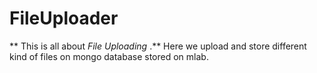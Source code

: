 # FileUploader

** This is all about _File Uploading_ .**
Here we upload and store different kind of files on mongo database stored on mlab.